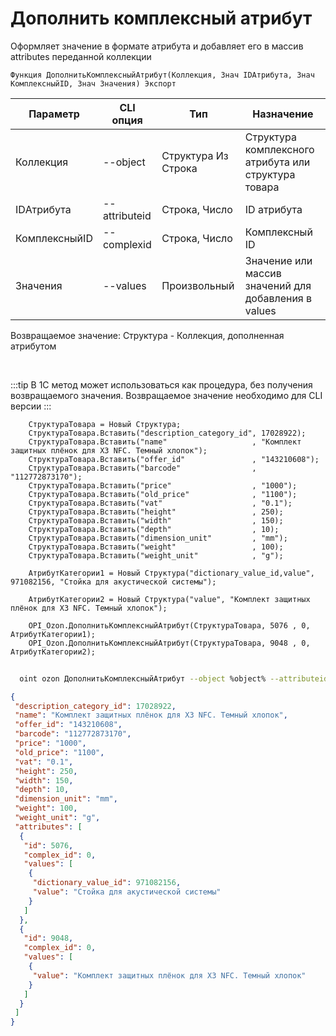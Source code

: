 ﻿---
sidebar_position: 18
---

# Дополнить комплексный атрибут
 Оформляет значение в формате атрибута и добавляет его в массив attributes переданной коллекции



`Функция ДополнитьКомплексныйАтрибут(Коллекция, Знач IDАтрибута, Знач КомплексныйID, Знач Значения) Экспорт`

  | Параметр | CLI опция | Тип | Назначение |
  |-|-|-|-|
  | Коллекция | --object | Структура Из Строка | Структура комплексного атрибута или структура товара |
  | IDАтрибута | --attributeid | Строка, Число | ID атрибута |
  | КомплексныйID | --complexid | Строка, Число | Комплексный ID |
  | Значения | --values | Произвольный | Значение или массив значений для добавления в values |

  
  Возвращаемое значение:   Структура - Коллекция, дополненная атрибутом

<br/>

:::tip
В 1С метод может использоваться как процедура, без получения возвращаемого значения. Возвращаемое значение необходимо для CLI версии
:::
<br/>


```bsl title="Пример кода"
    СтруктураТовара = Новый Структура;
    СтруктураТовара.Вставить("description_category_id", 17028922);
    СтруктураТовара.Вставить("name"                   , "Комплект защитных плёнок для X3 NFC. Темный хлопок");
    СтруктураТовара.Вставить("offer_id"               , "143210608");
    СтруктураТовара.Вставить("barcode"                , "112772873170");
    СтруктураТовара.Вставить("price"                  , "1000");
    СтруктураТовара.Вставить("old_price"              , "1100");
    СтруктураТовара.Вставить("vat"                    , "0.1");
    СтруктураТовара.Вставить("height"                 , 250);
    СтруктураТовара.Вставить("width"                  , 150);
    СтруктураТовара.Вставить("depth"                  , 10);
    СтруктураТовара.Вставить("dimension_unit"         , "mm");
    СтруктураТовара.Вставить("weight"                 , 100);
    СтруктураТовара.Вставить("weight_unit"            , "g");

    АтрибутКатегории1 = Новый Структура("dictionary_value_id,value", 971082156, "Стойка для акустической системы");

    АтрибутКатегории2 = Новый Структура("value", "Комплект защитных плёнок для X3 NFC. Темный хлопок");

    OPI_Ozon.ДополнитьКомплексныйАтрибут(СтруктураТовара, 5076 , 0, АтрибутКатегории1);
    OPI_Ozon.ДополнитьКомплексныйАтрибут(СтруктураТовара, 9048 , 0, АтрибутКатегории2);
```



```sh title="Пример команды CLI"
    
  oint ozon ДополнитьКомплексныйАтрибут --object %object% --attributeid %attributeid% --complexid %complexid% --values %values%

```

```json title="Результат"
{
 "description_category_id": 17028922,
 "name": "Комплект защитных плёнок для X3 NFC. Темный хлопок",
 "offer_id": "143210608",
 "barcode": "112772873170",
 "price": "1000",
 "old_price": "1100",
 "vat": "0.1",
 "height": 250,
 "width": 150,
 "depth": 10,
 "dimension_unit": "mm",
 "weight": 100,
 "weight_unit": "g",
 "attributes": [
  {
   "id": 5076,
   "complex_id": 0,
   "values": [
    {
     "dictionary_value_id": 971082156,
     "value": "Стойка для акустической системы"
    }
   ]
  },
  {
   "id": 9048,
   "complex_id": 0,
   "values": [
    {
     "value": "Комплект защитных плёнок для X3 NFC. Темный хлопок"
    }
   ]
  }
 ]
}
```
